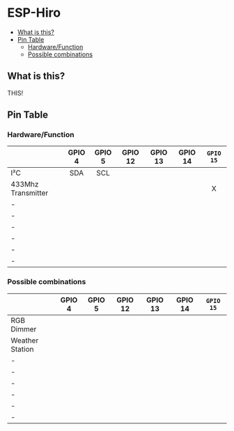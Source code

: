 # ESP-Hiro <!-- omit in toc --> 

- [What is this?](#what-is-this)
- [Pin Table](#pin-table)
  - [Hardware/Function](#hardwarefunction)
  - [Possible combinations](#possible-combinations)

## What is this?

THIS!

## Pin Table

### Hardware/Function

|                    | GPIO 4 | GPIO 5 | GPIO 12 | GPIO 13 | GPIO 14 | `GPIO 15` |
| ------------------ | :----: | :----: | :-----: | :-----: | :-----: | :-------: |
| I²C                |  SDA   |  SCL   |         |         |         |           |
| 433Mhz Transmitter |        |        |         |         |         |     X     |
| -                  |        |        |         |         |         |           |
| -                  |        |        |         |         |         |           |
| -                  |        |        |         |         |         |           |
| -                  |        |        |         |         |         |           |
| -                  |        |        |         |         |         |           |
| -                  |        |        |         |         |         |           |

### Possible combinations

|                 | GPIO 4 | GPIO 5 | GPIO 12 | GPIO 13 | GPIO 14 | `GPIO 15` |
| --------------- | :----: | :----: | :-----: | :-----: | :-----: | :-------: |
| RGB Dimmer      |        |        |         |         |         |           |
| Weather Station |        |        |         |         |         |           |
| -               |        |        |         |         |         |           |
| -               |        |        |         |         |         |           |
| -               |        |        |         |         |         |           |
| -               |        |        |         |         |         |           |
| -               |        |        |         |         |         |           |
| -               |        |        |         |         |         |           |
